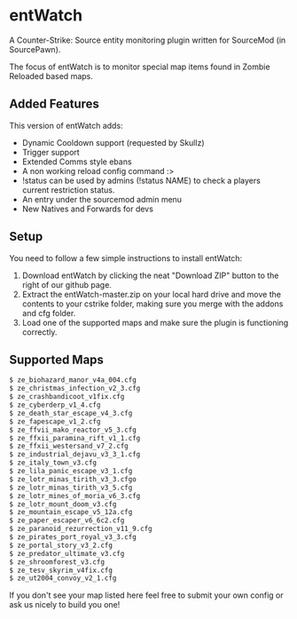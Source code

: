 # entWatch

A Counter-Strike: Source entity monitoring plugin written for SourceMod (in SourcePawn).

The focus of entWatch is to monitor special map items found in Zombie Reloaded based maps.

## Added Features
This version of entWatch adds:
 - Dynamic Cooldown support (requested by Skullz)
 - Trigger support
 - Extended Comms style ebans
 - A non working reload config command :>
 - !status can be used by admins (!status NAME) to check a players current restriction status.
 - An entry under the sourcemod admin menu
 - New Natives and Forwards for devs

## Setup

You need to follow a few simple instructions to install entWatch:

1. Download entWatch by clicking the neat "Download ZIP" button to the right of our github page.
2. Extract the entWatch-master.zip on your local hard drive and move the contents to your cstrike folder, making sure you merge with the addons and cfg folder.
3. Load one of the supported maps and make sure the plugin is functioning correctly.

## Supported Maps

```bash
$ ze_biohazard_manor_v4a_004.cfg
$ ze_christmas_infection_v2_3.cfg
$ ze_crashbandicoot_v1fix.cfg
$ ze_cyberderp_v1_4.cfg
$ ze_death_star_escape_v4_3.cfg
$ ze_fapescape_v1_2.cfg
$ ze_ffvii_mako_reactor_v5_3.cfg
$ ze_ffxii_paramina_rift_v1_1.cfg
$ ze_ffxii_westersand_v7_2.cfg
$ ze_industrial_dejavu_v3_3_1.cfg
$ ze_italy_town_v3.cfg
$ ze_lila_panic_escape_v3_1.cfg
$ ze_lotr_minas_tirith_v3_3.cfgo
$ ze_lotr_minas_tirith_v3_5.cfg
$ ze_lotr_mines_of_moria_v6_3.cfg
$ ze_lotr_mount_doom_v3.cfg
$ ze_mountain_escape_v5_12a.cfg
$ ze_paper_escaper_v6_6c2.cfg
$ ze_paranoid_rezurrection_v11_9.cfg
$ ze_pirates_port_royal_v3_3.cfg
$ ze_portal_story_v3_2.cfg
$ ze_predator_ultimate_v3.cfg
$ ze_shroomforest_v3.cfg
$ ze_tesv_skyrim_v4fix.cfg
$ ze_ut2004_convoy_v2_1.cfg
```

If you don't see your map listed here feel free to submit your own config or ask us nicely to build you one!

